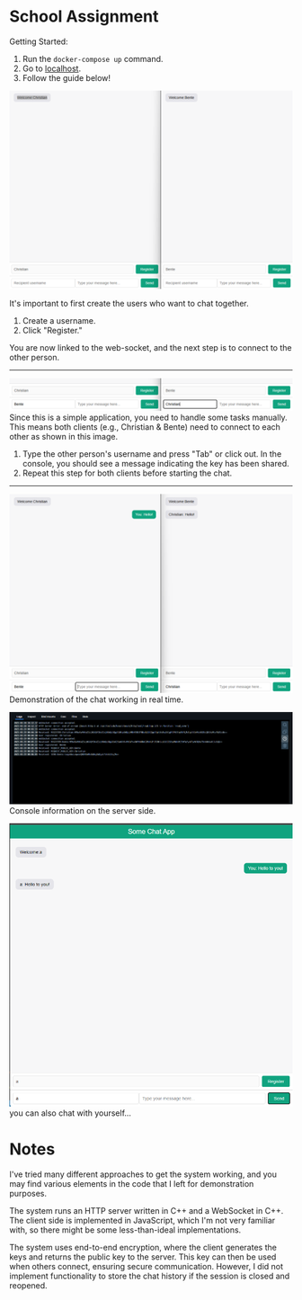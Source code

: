 # School Assignment 
Getting Started:

1. Run the `docker-compose up` command.
2. Go to [localhost](http://localhost:8080/).
3. Follow the guide below!

![alt text](/img/image-0.png)

It's important to first create the users who want to chat together.
1. Create a username.
2. Click "Register."

You are now linked to the web-socket, and the next step is to connect to the other person.

---

![alt text](/img/image-1.png)
Since this is a simple application, you need to handle some tasks manually. This means both clients (e.g., Christian & Bente) need to connect to each other as shown in this image.

1. Type the other person's username and press "Tab" or click out. In the console, you should see a message indicating the key has been shared.
2. Repeat this step for both clients before starting the chat.

---

![alt text](/img/image-2.png)
Demonstration of the chat working in real time.

![alt text](/img/image-3.png)
Console information on the server side.




![alt text](/img/image-ALSO.png)
you can also chat with yourself...




# Notes
I've tried many different approaches to get the system working, and you may find various elements in the code that I left for demonstration purposes.

The system runs an HTTP server written in C++ and a WebSocket in C++. The client side is implemented in JavaScript, which I'm not very familiar with, so there might be some less-than-ideal implementations.

The system uses end-to-end encryption, where the client generates the keys and returns the public key to the server. This key can then be used when others connect, ensuring secure communication. However, I did not implement functionality to store the chat history if the session is closed and reopened.

